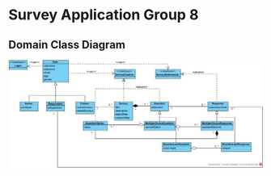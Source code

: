 # Survey Application Group 8
## Domain Class Diagram
![Domain Class Diagram](./documentation/SurveyAppDomainClassDiagram.jpg)